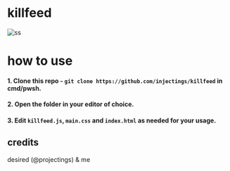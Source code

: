 # killfeed
![ss](https://r2.e-z.host/1e931256-a4b9-4b37-b539-feff5e9e0a47/ph65t3pz.gif)

# how to use
####  1. Clone this repo - ```git clone https://github.com/injectings/killfeed``` in cmd/pwsh.
####  2. Open the folder in your editor of choice.
####  3. Edit ```killfeed.js```, ```main.css``` and ```index.html``` as needed for your usage.

## credits
desired (@projectings) & me
